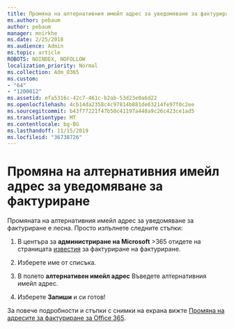 ```yaml
---
title: Промяна на алтернативния имейл адрес за уведомяване за фактуриране
ms.author: pebaum
author: pebaum
manager: mnirkhe
ms.date: 2/25/2018
ms.audience: Admin
ms.topic: article
ROBOTS: NOINDEX, NOFOLLOW
localization_priority: Normal
ms.collection: Adm_O365
ms.custom:
- "64"
- "1200012"
ms.assetid: efa5316c-42c7-461c-b2ab-53d23e0a6d22
ms.openlocfilehash: 4cb14da2358c4c97814b881de63214fe97f0c2ee
ms.sourcegitcommit: b43f77221f47b50c41197a448a9c26c423ce1ad5
ms.translationtype: MT
ms.contentlocale: bg-BG
ms.lasthandoff: 11/15/2019
ms.locfileid: "36738726"
---
```

# <a name="change-the-alternate-email-address-for-billing-notification"></a>Промяна на алтернативния имейл адрес за уведомяване за фактуриране

Промяната на алтернативния имейл адрес за уведомяване за фактуриране е лесна. Просто изпълнете следните стъпки:
  
1. В центъра за **администриране на Microsoft** \>365 отидете на страницата [известия](https://go.microsoft.com/fwlink/p/?linkid=853212) за фактуриране на фактуриране.  

2. Изберете име от списъка.

3. В полето **алтернативен имейл адрес** Въведете алтернативния имейл адрес.

4. Изберете **Запиши** и си готов!

За повече подробности и стъпки с снимки на екрана вижте [Промяна на адресите за фактуриране за Office 365](https://docs.microsoft.com/office365/admin/subscriptions-and-billing/change-your-billing-addresses).
  
